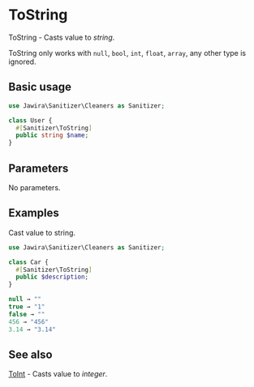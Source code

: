 # ToString

ToString - Casts value to _string_.

ToString only works with `null`, `bool`, `int`, `float`, `array`, any other type
is ignored.

## Basic usage

```php
use Jawira\Sanitizer\Cleaners as Sanitizer;

class User {
  #[Sanitizer\ToString]
  public string $name;
}
```

## Parameters

No parameters.

## Examples

Cast value to string.

```php
use Jawira\Sanitizer\Cleaners as Sanitizer;

class Car {
  #[Sanitizer\ToString]
  public $description;
}
```

```php
null → ""
true → "1"
false → ""
456 → "456"
3.14 → "3.14"
```

## See also

[ToInt](ToInt.md) - Casts value to _integer_.
